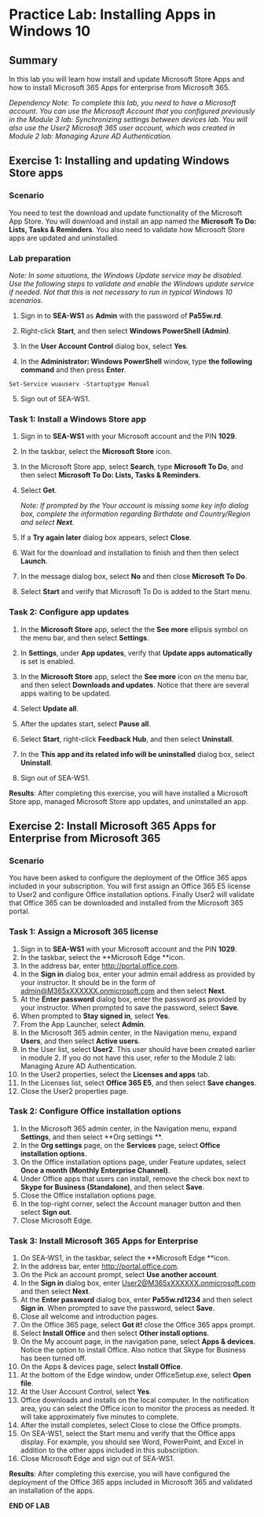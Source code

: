 # Practice Lab: Installing Apps in Windows 10


## Summary

In this lab you will learn how install and update Microsoft Store Apps and how to install Microsoft 365 Apps for enterprise from Microsoft 365.

_Dependency Note: To complete this lab, you need to have a Microsoft account. You can use the Microsoft Account that you configured previously in the Module 3 lab: Synchronizing settings between devices lab. You will also use the User2 Microsoft 365 user account, which was created in Module 2 lab: Managing Azure AD Authentication._

## Exercise 1: Installing and updating Windows Store apps

### Scenario

You need to test the download and update functionality of the Microsoft App Store. You will download and install an app named the **Microsoft To Do: Lists, Tasks & Reminders**. You also need to validate how Microsoft Store apps are updated and uninstalled.

### Lab preparation

*Note: In some situations, the Windows Update service may be disabled. Use the following steps to validate and enable the Windows update service if needed. Not that this is not necessary to run in typical Windows 10 scenarios.*

1.  Sign in to **SEA-WS1** as **Admin** with the password of **Pa55w.rd**.
    
2.  Right-click **Start**, and then select **Windows PowerShell (Admin)**.

3.  In the **User Account Control** dialog box, select **Yes**.

4.  In the **Administrator: Windows PowerShell** window, type **the following
    command** and then press **Enter**.

```
Set-Service wuauserv -Startuptype Manual
```

5.  Sign out of SEA-WS1.

### Task 1: Install a Windows Store app

1. Sign in to **SEA-WS1** with your Microsoft account and the PIN **1029**.

2. In the taskbar, select the **Microsoft Store** icon.

3. In the Microsoft Store app, select **Search**, type **Microsoft To Do**, and then select **Microsoft To Do: Lists, Tasks & Reminders**.

4. Select **Get**.  

   *Note: If prompted by the Your account is missing some key info dialog box, complete the information regarding Birthdate and Country/Region and select **Next**.*

5. If a **Try again later** dialog box appears, select **Close**.

6. Wait for the download and installation to finish and then then select **Launch**.

7. In the message dialog box, select **No** and then close **Microsoft To Do**.

8. Select **Start** and verify that Microsoft To Do is added to the Start menu.

### Task 2: Configure app updates

1.  In the **Microsoft Store** app, select the the **See more** ellipsis symbol on the menu bar, and then select **Settings**.
2.  In **Settings**, under **App updates**, verify that **Update apps automatically** is set is enabled.
3.  In the **Microsoft Store** app, select the **See more** icon on the menu bar, and then select **Downloads and updates**. Notice that there are several apps waiting to be updated.
4.  Select **Update all**.

5.  After the updates start, select **Pause all**.

6.  Select **Start**, right-click **Feedback Hub**, and then select **Uninstall**.
    
7.  In the **This app and its related info will be uninstalled** dialog box, select **Uninstall**.
    
8.  Sign out of SEA-WS1.

**Results**: After completing this exercise, you will have installed a Microsoft Store app, managed Microsoft Store app updates, and uninstalled an app.

## Exercise 2: Install Microsoft 365 Apps for Enterprise from Microsoft 365

### Scenario

You have been asked to configure the deployment of the Office 365 apps included in your subscription. You will first assign an Office 365 E5 license to User2 and configure Office installation options. Finally User2 will validate that Office 365 can be downloaded and installed from the Microsoft 365 portal.

### Task 1: Assign a Microsoft 365 license

1. Sign in to **SEA-WS1** with your Microsoft account and the PIN **1029**.
2. In the taskbar, select the **Microsoft Edge **icon.
3. In the address bar, enter http://portal.office.com.
4. In the **Sign in** dialog box, enter your admin email address as provided by your instructor. It should be in the form of admin@M365xXXXXXX.onmicrosoft.com and then select **Next**.
5. At the **Enter password** dialog box, enter the password as provided by your instructor. When prompted to save the password, select **Save**. 
6. When prompted to **Stay signed in**, select **Yes**.
7. From the App Launcher, select **Admin**.
8. In the Microsoft 365 admin center, in the Navigation menu, expand **Users**, and then select **Active users**.
9. In the User list, select **User2**. This user should have been created earlier in module 2. If you do not have this user, refer to the Module 2 lab: Managing Azure AD Authentication.
10. In the User2 properties, select the **Licenses and apps** tab.
11. In the Licenses list, select **Office 365 E5**, and then select **Save changes**.
12. Close the User2 properties page.

### Task 2: Configure Office installation options

1. In the Microsoft 365 admin center, in the Navigation menu, expand **Settings**, and then select **Org settings **.
2. In the **Org settings** page, on the **Services** page, select **Office installation options**.
3. On the Office installation options page, under Feature updates, select **Once a month (Monthly Enterprise Channel)**.
4. Under Office apps that users can install, remove the check box next to **Skype for Business (Standalone)**, and then select **Save**.
5. Close the Office installation options page.
6. In the top-right corner, select the Account manager button and then select **Sign out**.
7. Close Microsoft Edge.

### Task 3: Install Microsoft 365 Apps for Enterprise

1. On SEA-WS1, in the taskbar, select the **Microsoft Edge **icon.
2. In the address bar, enter http://portal.office.com.
3. On the Pick an account prompt, select **Use another account**.
4. In the **Sign in** dialog box, enter User2@M365xXXXXXX.onmicrosoft.com and then select **Next**.
5. At the **Enter password** dialog box, enter **Pa55w.rd1234** and then select **Sign in**. When prompted to save the password, select **Save**. 
6. Close all welcome and introduction pages.
7. On the Office 365 page, select **Got it!** close the Office 365 apps prompt.
8. Select **Install Office** and then select **Other install options**.
9. On the My account page, in the navigation pane, select **Apps & devices**. Notice the option to install Office. Also notice that Skype for Business has been turned off.
10. On the Apps & devices page, select **Install Office**.
11. At the bottom of the Edge window, under OfficeSetup.exe, select **Open file**.
12. At the User Account Control, select **Yes**.
13. Office downloads and installs on the local computer. In the notification area, you can select the Office icon to monitor the process as needed. It will take approximately five minutes to complete.
14. After the install completes, select Close to close the Office prompts.
15. On SEA-WS1, select the Start menu and verify that the Office apps display. For example, you should see Word, PowerPoint, and Excel in addition to the other apps included in this subscription.
16. Close Microsoft Edge and sign out of SEA-WS1.

**Results**: After completing this exercise, you will have configured the deployment of the Office 365 apps included in Microsoft 365 and validated an installation of the apps. 

**END OF LAB**